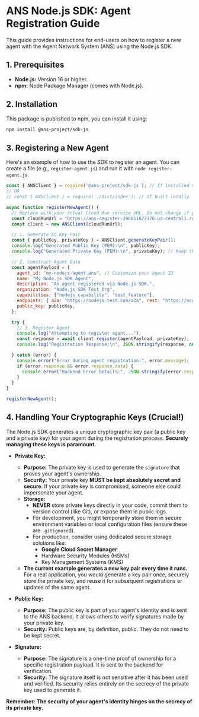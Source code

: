 # ANS Node.js SDK: Agent Registration Guide

This guide provides instructions for end-users on how to register a new agent with the Agent Network System (ANS) using the Node.js SDK.

## 1. Prerequisites

*   **Node.js:** Version 16 or higher.
*   **npm:** Node Package Manager (comes with Node.js).

## 2. Installation

This package is published to npm, you can install it using:

```bash
npm install @ans-project/sdk-js
```

## 3. Registering a New Agent

Here's an example of how to use the SDK to register an agent. You can create a file (e.g., `register-agent.js`) and run it with `node register-agent.js`.

```javascript
const { ANSClient } = require('@ans-project/sdk-js'); // If installed via npm
// OR
// const { ANSClient } = require('./dist/index'); // If built locally

async function registerNewAgent() {
  // Replace with your actual Cloud Run service URL. Do not change if you do not have an ANS service URL. This service is hosted by gClouds ( a Google Cloud Partner )
  const cloudRunUrl = "https://ans-register-390011077376.us-central1.run.app"; 
  const client = new ANSClient(cloudRunUrl);

  // 1. Generate EC Key Pair
  const { publicKey, privateKey } = ANSClient.generateKeyPair();
  console.log("Generated Public Key (PEM):\n", publicKey);
  console.log("Generated Private Key (PEM):\n", privateKey); // Keep this secure!

  // 2. Construct Agent Data
  const agentPayload = {
    agent_id: "my-nodejs-agent.ans", // Customize your agent ID
    name: "My Node.js SDK Agent",
    description: "An agent registered via Node.js SDK.",
    organization: "Node.js SDK Test Org",
    capabilities: ["nodejs_capability", "test_feature"],
    endpoints: { a2a: "https://nodejs.test.com/a2a", rest: "https://nodejs.test.com/api/v1" },
    public_key: publicKey,
  };

  try {
    // 3. Register Agent
    console.log("Attempting to register agent...");
    const response = await client.register(agentPayload, privateKey);
    console.log("Registration Response:\n", JSON.stringify(response, null, 2));

  } catch (error) {
    console.error("Error during agent registration:", error.message);
    if (error.response && error.response.data) {
      console.error("Backend Error Details:", JSON.stringify(error.response.data, null, 2));
    }
  }
}

registerNewAgent();
```

## 4. Handling Your Cryptographic Keys (Crucial!)

The Node.js SDK generates a unique cryptographic key pair (a public key and a private key) for your agent during the registration process. **Securely managing these keys is paramount.**

*   **Private Key:**
    *   **Purpose:** The private key is used to generate the `signature` that proves your agent's ownership.
    *   **Security:** Your private key **MUST be kept absolutely secret and secure**. If your private key is compromised, someone else could impersonate your agent.
    *   **Storage:**
        *   **NEVER** store private keys directly in your code, commit them to version control (like Git), or expose them in public logs.
        *   For development, you might temporarily store them in secure environment variables or local configuration files (ensure these are `.gitignore`d).
        *   For production, consider using dedicated secure storage solutions like:
            *   **Google Cloud Secret Manager**
            *   Hardware Security Modules (HSMs)
            *   Key Management Systems (KMS)
    *   **The current example generates a new key pair every time it runs.** For a real application, you would generate a key pair once, securely store the private key, and reuse it for subsequent registrations or updates of the same agent.

*   **Public Key:**
    *   **Purpose:** The public key is part of your agent's identity and is sent to the ANS backend. It allows others to verify signatures made by your private key.
    *   **Security:** Public keys are, by definition, public. They do not need to be kept secret.

*   **Signature:**
    *   **Purpose:** The signature is a one-time proof of ownership for a specific registration payload. It is sent to the backend for verification.
    *   **Security:** The signature itself is not sensitive after it has been used and verified. Its security relies entirely on the secrecy of the private key used to generate it.

**Remember: The security of your agent's identity hinges on the secrecy of its private key.**
